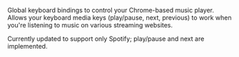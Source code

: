 Global keyboard bindings to control your Chrome-based music player.
Allows your keyboard media keys (play/pause, next, previous) to work
when you're listening to music on various streaming websites.

Currently updated to support only Spotify; play/pause and next are implemented.

